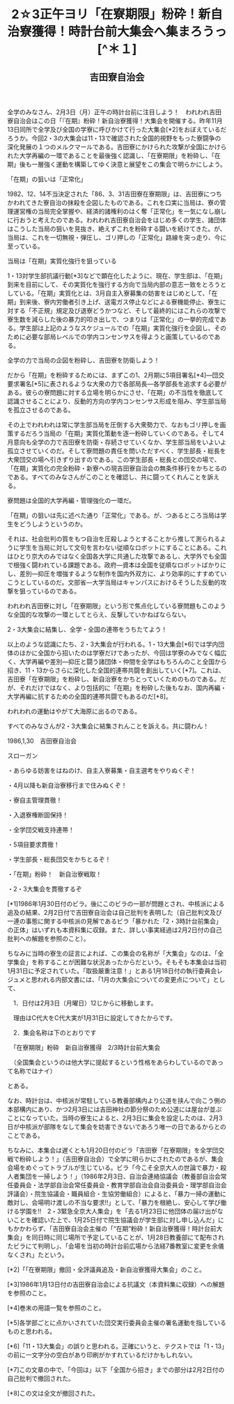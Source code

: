 <header>
<h1 class="title">2☆3正午ヨリ「在寮期限」粉砕！新自治寮獲得！時計台前大集会へ集まろうっ[^＊１]</h1>
<h2 class="author">吉田寮自治会</h2>
</header>

全学のみなさん、2月3日（月）正午の時計台前に注目しよう！　われわれ吉田寮自治会はこの日「『在期』粉砕！新自治寮獲得！大集会を開催する。昨年11月13日同所で全学及び全国の学寮に呼びかけて行った大集会[*2]をおぼえているだろうか。今回2・3の大集会は11・13で確認された全国的視野をもった寮闘争の深化発展の１つのメルクマールである。吉田寮にかけられた攻撃が全国にかけられた大学再編の一環であることを最後強く認識し、「在寮期限」を粉砕し、「在期」後も一層強く運動を構築してゆく決意と展望をこの集会で明らかにしよう。


「在期」の狙いは「正常化」

1982、12、14不当決定された「86、3、31吉田寮在寮期限」は、吉田寮につちかわれてきた寮自治の抹殺を企図したものである。これを口実に当局は、寮の管理運営権の当局完全掌握や、経済的諸権利のはく奪「正常化」を一気になし崩しに行おうと考えたのである。われわれ吉田寮自治会をはじめ多くの学生、諸団体はこうした当局の狙いを見抜き、絶えずこれを粉砕する闘いを続けてきた。が、当局は、これを一切無視・弾圧し、ゴリ押しの「正常化」路線を突っ走り、今に至っている。


当局は「在期」実質化強行を狙っている

1・13対学生部抗議行動[*3]などで顕在化したように、現在、学生部は、「在期」到来を目前にして、その実質化を強行する方向で当局内部の意志一致をとろうとしている。「在期」実質化とは、3月自主入寮募集の妨害をはじめとして、「在期」到来後、寮内労働者引き上げ、送電ガス停止などによる寮機能停止、寮生に対する「不正規」規定及び退寮どうかつなど、そして最終的にはこれらの攻撃で寮生数を減らした後の暴力的叩き出しで、つまりは「正常化」の一挙的完成である。学生部は上記のようなスケジュールでの「在期」実質化強行を企図し、そのために必要な部局レベルでの学内コンセンサスを得ようと画策しているのである。


全学の力で当局の企図を粉砕し、吉田寮を防衛しよう！

だから「在期」を粉砕するためには、まずこの1、2月期に5項目署名[*4]―団交要求署名[*5]に表されるような大衆の力で各部局長―各学部長を追求する必要がある。彼らの寮問題に対する立場を明らかにさせ、「在期」の不当性を徹底して認識させることにより、反動的方向の学内コンセンサス形成を阻み、学生部当局を孤立させるのである。

その上でわれわれは常に学生部当局を圧倒する大衆勢力で、なおもゴリ押しを画策するだろう当局の「在期」実質化策動を逐一粉砕していくのである。そして4月意向も全学の力で吉田寮を防衛・存続させていくなか、学生部当局をいよいよ孤立させていくのだ。そして寮問題の責任を問いただすべく、学生部長・総長を大衆団交の場へ引きずり出すのである。この学生部長・総長との団交の場で、「在期」実質化の完全粉砕・新寮への現吉田寮自治会の無条件移行をかちとるのである。すべてのみなさんがこのことを確認し、共に闘ってくれんことを訴える。


寮問題は全国的大学再編・管理強化の一環だ。

「在期」の狙いは先に述べた通り「正常化」である。が、つあるところ当局は学生をどうしようというのか。

それは、社会批判の質をもつ自治を圧殺しようとすることから推して測られるように学生を当局に対して文句を言わない従順なロボットにすることにある。これはひとり京大のみではなく全国各大学に共通した攻撃であるし、大学外でも全国で根強く闘われている課題である。政府―資本は全国を従順なロボットばかりにし、差別―抑圧を増強するような制作を国内外双方に、より効率的にすすめていこうとしているのだ。文部省―大学当局はキャンパスにおけるそうした反動的攻撃を狙っているのである。

われわれ吉田寮に対し「在寮期限」という形で焦点化している寮問題もこのような全国的な攻撃の一環としてとらえ、反撃していかねばならない。


2・3大集会に結集し、全学・全国の連帯をうちたてよう！

以上のような認識にたち、2・3大集会が行われる。1・13大集会[*6]では学内団体のほかに全国から招いたのは学寮だけであったが、今回は学寮のみでなく幅広く、大学再編や差別―抑圧と闘う諸団体・仲間を全学はもちろんのこと全国から招き、11・13からさらに深化した全国的連帯共闘を創出していく[*7]。これは、吉田寮「在寮期限」を粉砕し、新自治寮をかちとっていくためのものである。だが、それだけではなく、より包括的に「在期」を粉砕した後もなお、国内再編・大学再編に抗するための全国的連帯共闘でもあるのだ[*8]。

われわれの運動はやがて大海原に出るのである。

すべてのみなさんが2・3大集会に結集されんことを訴える。共に闘わん！

1986,1,30　吉田寮自治会


スローガン

・あらゆる妨害をはねのけ、自主入寮募集・自主選考をやりぬくぞ！

・4月以降も新自治寮移行まで住みぬくぞ！

・寮自主管理貫徹！

・入退寮権断固保持！

・全学団交戦支持連帯！

・5項目要求貫徹！

・学生部長・総長団交をかちとるぞ！

・「在期」粉砕！　新自治寮戦取！

・2・3大集会を貫徹するぞ


[*1]1986年1月30日付のビラ。後にこのビラの一部が問題とされ、中核派による追及の結果、2月2日付で吉田寮自治会は自己批判を表明した（自己批判文及び一連の事態に関する中核派の見解であるビラ「暴かれた「2・3時計台前集会」の正体」はいずれも本資料集に収録。また、詳しい事実経過は2月2日付の自己批判への解題を参照のこと）。

ちなみに当時の寮生の証言によれば、この集会の名称が「大集会」なのは、「全学集会」を称することが困難な状況あったからだという。そもそも本集会は当初1月31日に予定されていた。「取扱厳重注意！」とある1月18日付の執行委員会レジュメと思われる内部文書には、「1月の大集会についての変更点について」として、

　1．日付は2月3日（月曜日）12じからに移動します。

　理由はC代大をC代大実が1月31日に設定してきたからです。

　2．集会名称は下のとおりです

　「在寮期限」粉砕　新自治寮獲得　2/3時計台前大集会

　（全国集会というのは他大学に提起するという性格をあらわしているのであって名称ではナイ）

とある。

なお、時計台は、中核派が常駐している教養部構内より公道を挟んで向こう側の本部構内にあり、かつ2月3日には吉田神社の節分祭のため公道には屋台が並ぶことになっていた。当時の寮生によると、2月3日に集会を設定したのは、2月3日が中核派が部隊をなして集会を妨害できないであろう唯一の日であるからとのことである。

ちなみに、本集会は遅くとも1月20日付のビラ「吉田寮「在寮期限」を全学団交戦で粉砕しよう！」（吉田寮自治会）で全学に明らかにされたのであるが、集会会場をめぐってトラブルが生じている。ビラ「今こそ全京大人の世論で暴力・殺人者集団を一掃しよう！」（1986年2月3日、自治会連絡協議会（教養部自治会常任委員会・法学部自治会常任委員会・教育学部自治会自治委員会・理学部自治会評議会）・院生協議会・職員組合・生協労働組合）によると、「暴力一掃の運動に敵対し、会場明け渡しの不当な要求!!」として、「暴力を根絶し、安心して学び働ける学園を!!　2・3緊急全京大人集会」を「去る1月23日に他団体の届け出がないことを確認いた上で、1月25日付で院生協議会が学生部に対し申し込んだ」にもかかわらず、「吉田寮自治会主催の「“在期”粉砕！新自治寮獲得！時計台前大集会」を同日時に同じ場所で予定していることが、1月28日教養部にて配布されたビラにて判明し」、「会場を当初の時計台前広場から法経7番教室に変更を余儀なくされ」たという。


[*2]「「在寮期限」撤回・全評議員追及・新自治寮獲得大集会」のこと。


[*3]1986年1月13日付の吉田寮自治会による抗議文（本資料集に収録）への解題を参照のこと。


[*4]巻末の用語一覧を参照のこと。


[*5]各学部ごとに点かいされていた団交実行委員会主催の署名運動を指しているものと思われる。


[*6]「11・13大集会」の誤りと思われる。正確にいうと、テクストでは「1・13」の前に一文字分の空白があり印刷がかすれているだけかもしれない。


[*7]この文章の中で、「今回は」以下「全国から招き」までの部分は2月2日付の自己批判で撤回された。


[*8]この文は全文が撤回された。
